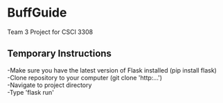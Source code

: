 # BuffGuide
Team 3 Project for CSCI 3308

## Temporary Instructions   
-Make sure you have the latest version of Flask installed (pip install flask)  
-Clone repository to your computer (git clone 'http:...')  
-Navigate to project directory  
-Type 'flask run'
